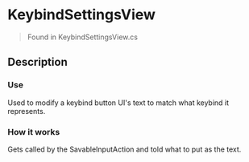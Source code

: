 # KeybindSettingsView
> Found in KeybindSettingsView.cs

## Description
### Use
Used to modify a keybind button UI's text to match what keybind it represents.
### How it works
Gets called by the SavableInputAction and told what to put as the text.